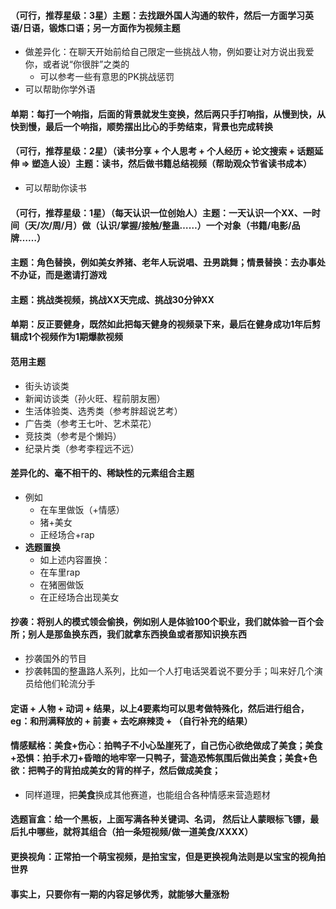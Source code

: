 #### （可行，推荐星级：3星）主题：去找跟外国人沟通的软件，然后一方面学习英语/日语，锻炼口语；另一方面作为视频主题
  - 做差异化：在聊天开始前给自己限定一些挑战人物，例如要让对方说出我爱你，或者说“你很胖”之类的
    - 可以参考一些有意思的PK挑战惩罚
  - 可以帮助你学外语
#### 单期：每打一个响指，后面的背景就发生变换，然后两只手打响指，从慢到快，从快到慢，最后一个响指，顺势摆出比心的手势结束，背景也完成转换
#### （可行，推荐星级：2星）（读书分享 + 个人思考 + 个人经历 + 论文搜索 + 话题延伸 => 塑造人设）主题：读书，然后做书籍总结视频（帮助观众节省读书成本）
  - 可以帮助你读书
#### （可行，推荐星级：1星）（每天认识一位创始人）主题：一天认识一个XX、一时间（天/次/周/月）做（认识/掌握/接触/整蛊……）一个对象（书籍/电影/品牌……）
#### 主题：角色替换，例如美女养猪、老年人玩说唱、丑男跳舞；情景替换：去办事处不办证，而是邀请打游戏
#### 主题：挑战类视频，挑战XX天完成、挑战30分钟XX
#### 单期：反正要健身，既然如此把每天健身的视频录下来，最后在健身成功1年后剪辑成1个视频作为1期爆款视频
#### 范用主题
  - 街头访谈类
  - 新闻访谈类（孙火旺、程前朋友圈）
  - 生活体验类、选秀类（参考胖超说艺考）
  - 广告类（参考王七叶、艺术菜花）
  - 竞技类（参考是个懒妈）
  - 纪录片类（参考李程远不远）
#### 差异化的、毫不相干的、稀缺性的元素组合主题
  - 例如
    - 在车里做饭（+情感）
    - 猪+美女
    - 正经场合+rap
  - **选题置换**
    - 如上述内容置换：
    - 在车里rap
    - 在猪圈做饭
    - 在正经场合出现美女 
#### 抄袭：将别人的模式领会偷换，例如别人是体验100个职业，我们就体验一百个会所；别人是那鱼换东西，我们就拿东西换鱼或者那知识换东西
  - 抄袭国外的节目
  - 抄袭韩国的整蛊路人系列，比如一个人打电话哭着说不要分手；叫来好几个演员给他们轮流分手
#### 定语 + 人物 + 动词 + 结果，以上4要素均可以思考做特殊化，然后进行组合，eg：和刑满释放的 + 前妻 + 去吃麻辣烫 + （自行补充的结果）
#### 情感赋格：美食+伤心：拍鸭子不小心坠崖死了，自己伤心欲绝做成了美食；美食+恐惧：拍手术刀+昏暗的地牢宰一只鸭子，营造恐怖氛围后做出美食；美食+色欲：把鸭子的背拍成美女的背的样子，然后做成美食；
  - 同样道理，把**美食**换成其他赛道，也能组合各种情感来营造题材
#### 选题盲盒：给一个黑板，上面写满各种关键词、名词， 然后让人蒙眼标飞镖，最后扎中哪些，就将其组合（拍一条短视频/做一道美食/XXXX）
#### 更换视角：正常拍一个萌宝视频，是拍宝宝，但是更换视角法则是以宝宝的视角拍世界
#### 事实上，只要你有一期的内容足够优秀，就能够大量涨粉
